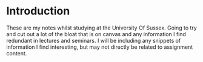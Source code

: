 # Introduction

These are my notes whilst studying at the University Of Sussex. Going to try and cut out a lot of the bloat that is on canvas and any information I find redundant in lectures and seminars. I will be including any snippets of information I find interesting, but may not directly be related to assignment content.


